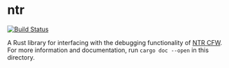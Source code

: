 # ntr

[![Build Status](https://travis-ci.org/Seeker14491/ntr.svg?branch=master)](https://travis-ci.org/Seeker14491/ntr)

A Rust library for interfacing with the debugging functionality of [NTR CFW](https://gbatemp.net/threads/release-ntr-cfw-2-2-anti-piracy-region-free-cfw-on-jp-eu-us-aus-new-3ds.385142/). For more information and documentation, run `cargo doc --open` in this directory.
